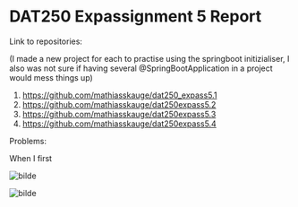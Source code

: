 # DAT250 Expassignment 5 Report

Link to repositories: 

(I made a new project for each to practise using the springboot initizialiser, 
I also was not sure if having several @SpringBootApplication in a project would mess things up)

1. https://github.com/mathiasskauge/dat250_expass5.1
2. https://github.com/mathiasskauge/dat250expass5.2
3. https://github.com/mathiasskauge/dat250expass5.3
4. https://github.com/mathiasskauge/dat250expass5.4

Problems:

When I first 


![bilde](https://github.com/mathiasskauge/dat250assignment1/assets/143606784/e5669a59-edb2-4f2a-b048-a2feb04272fb)


![bilde](https://github.com/mathiasskauge/dat250assignment1/assets/143606784/af275ab9-9ce0-4371-96ec-30d7e1c3521a)



